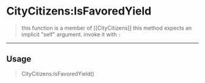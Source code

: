 # CityCitizens:IsFavoredYield
> this function is a member of [[CityCitizens]]
> this method expects an implicit "self" argument. invoke it with `:`
-----
## Usage
> CityCitizens:IsFavoredYield()
